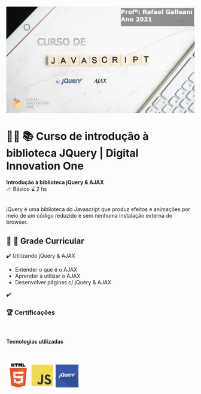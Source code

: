 ![Banner](images/banner.png)
# :man_technologist: :books: Curso de introdução à biblioteca JQuery | Digital Innovation One

**Introdução à biblioteca jQuery & AJAX**
<br>
:chart_with_upwards_trend: Básico    :hourglass: 2 hs 

<br>
jQuery é uma biblioteca do Javascript que produz efeitos e animações por meio de um código reduzido e sem nenhuma instalação externa do browser.
<br>

## :memo: :dart: Grade Curricular
:heavy_check_mark: Utilizando jQuery & AJAX
- Entender o que é o AJAX
- Aprender à utilizar o AJAX
- Desenvolver páginas c/ jQuery & AJAX

:heavy_check_mark: 

### :trophy: Certificações
<br>

#### Tecnologias utilizadas
<br> 

![HTML5](images/html.png)![Javascript](images/js.png) <img src="images/jquery.svg" alt="JQuery" width="61px"/> <br>
